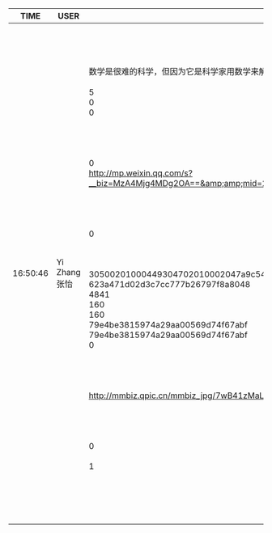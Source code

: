 TIME | USER | MESSAGE
--- | --- | ---
16:50:46 | Yi Zhang 张怡 | <?xml version="1.0"?><br/><msg><br/>	<appmsg appid="" sdkver="0"><br/>		<title>史上最唯美的20个数学公式（动图），帮助孩子理解各种数学技巧</title><br/>		<des>数学是很难的科学，但因为它是科学家用数学来解释宇宙的语言，我们孩子无可避免的要学习它。看看下面的这些GIF动</des><br/>		<action /><br/>		<type>5</type><br/>		<showtype>0</showtype><br/>		<soundtype>0</soundtype><br/>		<mediatagname /><br/>		<messageext /><br/>		<messageaction /><br/>		<content /><br/>		<contentattr>0</contentattr><br/>		<url>http://mp.weixin.qq.com/s?__biz=MzA4Mjg4MDg2OA==&amp;amp;mid=2650047753&amp;amp;idx=6&amp;amp;sn=ac94cdfecc1a7119db7a7a6ce95a6a8d&amp;amp;chksm=87fed502b0895c14717a570f7428b7be837d40bd0963ade5a4ae35e0195b0858823886646896&amp;amp;mpshare=1&amp;amp;scene=1&amp;amp;srcid=01079Lk2LVUBVstj1S0xD3VQ#rd</url><br/>		<lowurl /><br/>		<dataurl /><br/>		<lowdataurl /><br/>		<appattach><br/>			<totallen>0</totallen><br/>			<attachid /><br/>			<emoticonmd5 /><br/>			<fileext /><br/>			<cdnthumburl>30500201000449304702010002047a9c54b7020310d95f02042dc1cdcb02045a5fd3460422363138343030383237314063686174726f6f6d343233355f313531363232393434350204010c00030201000400</cdnthumburl><br/>			<cdnthumbmd5>623a471d02d3c7cc777b26797f8a8048</cdnthumbmd5><br/>			<cdnthumblength>4841</cdnthumblength><br/>			<cdnthumbwidth>160</cdnthumbwidth><br/>			<cdnthumbheight>160</cdnthumbheight><br/>			<cdnthumbaeskey>79e4be3815974a29aa00569d74f67abf</cdnthumbaeskey><br/>			<aeskey>79e4be3815974a29aa00569d74f67abf</aeskey><br/>			<encryver>0</encryver><br/>		</appattach><br/>		<extinfo /><br/>		<sourceusername /><br/>		<sourcedisplayname /><br/>		<thumburl>http://mmbiz.qpic.cn/mmbiz_jpg/7wB41zMaLScf0o29H3P30Wjqelxxia0icQelOn2Jh0REZQ9UIa9Nf7ibPteicrKqVibI2bfic6O7ZPJMtw9TXs0GevgA/300?wx_fmt=jpeg&amp;amp;wxfrom=1</thumburl><br/>		<md5 /><br/>		<statextstr /><br/>	</appmsg><br/>	<fromusername></fromusername><br/>	<scene>0</scene><br/>	<appinfo><br/>		<version>1</version><br/>		<appname></appname><br/>	</appinfo><br/>	<commenturl></commenturl><br/></msg><br/><br/>
